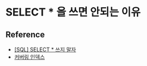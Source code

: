 # SELECT *  을 쓰면 안되는 이유






## Reference
* [[SQL] SELECT * 쓰지 말자](https://hyewoncc.github.io/sql-no-wildcard/)
* [커버링 인덱스](https://tecoble.techcourse.co.kr/post/2021-10-12-covering-index/)
